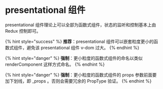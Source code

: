 # presentational 组件

presentational 组件理论上可以全部为函数式组件，状态的监听和控制基本上由 Redux 控制即可。

{% hint style="success" %}
**推荐**：presentational 组件可以嵌套粒度更小的函数式组件，避免该 presentational 组件 v-dom 过大。
{% endhint %}

{% hint style="danger" %}
**强制**：更小粒度的函数式组件的命名以类似 renderComponent 这样方式命名。
{% endhint %}

{% hint style="danger" %}
**强制**：更小粒度的函数式组件的 props 参数前面要加下划线，即 \_props 。否则会需要冗余的 PropType 验证。
{% endhint %}

